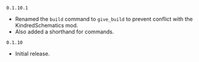 `0.1.10.1`
- Renamed the `build` command to `give_build` to prevent conflict with the KindredSchematics mod.
- Also added a shorthand for commands.

`0.1.10`
- Initial release.